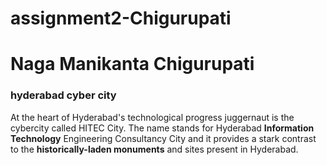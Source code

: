 # assignment2-Chigurupati
# Naga Manikanta Chigurupati
### hyderabad cyber city ###
At the heart of Hyderabad's technological progress juggernaut is the cybercity called HITEC City. The name stands for Hyderabad **Information Technology** Engineering Consultancy City and it provides a stark contrast to the **historically-laden monuments** and sites present in Hyderabad.
